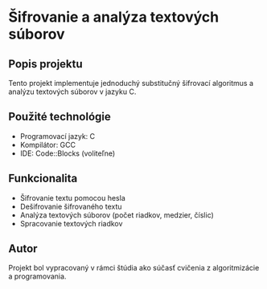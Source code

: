 # Šifrovanie a analýza textových súborov

## Popis projektu
Tento projekt implementuje jednoduchý substitučný šifrovací algoritmus a analýzu textových súborov v jazyku C.

## Použité technológie
- Programovací jazyk: C
- Kompilátor: GCC
- IDE: Code::Blocks (voliteľne)

## Funkcionalita
- Šifrovanie textu pomocou hesla
- Dešifrovanie šifrovaného textu
- Analýza textových súborov (počet riadkov, medzier, číslic)
- Spracovanie textových riadkov

## Autor
Projekt bol vypracovaný v rámci štúdia ako súčasť cvičenia z algoritmizácie a programovania.
